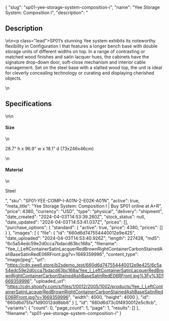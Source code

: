 {
  "slug": "sp01-yee-storage-system-composition-i",
  "name": "Yee Storage System: Composition I",
  "description": "<h2>Description</h2>\n<!-- split -->\n<p class=\"lead\">SP01’s stunning Yee system exhibits its noteworthy flexibility in Configuration I that features a longer bench base with double storage units of different widths on top. In a range of contrasting or matched wood finishes and satin lacquer hues, the cabinets have the signature drop-down door, soft-close mechanism and interior cable management. Set on the steel base with a slatted wood top, the unit is ideal for cleverly concealing technology or curating and displaying cherished objects.</p> \n<h2>Specifications</h2>\n<!-- split -->\n<h4>Size</h4>\n<p>28.7\" h x 96.9\" w x 18.1\" d (73x246x46cm)</p>\n<h4>Material</h4>\n<p>Steel</p>",
  "sku": "SP01-YEE-COMP-I-A01N-2-E02K-A01N",
  "active": true,
  "meta_title": "Yee Storage System: Composition I | Buy SP01 online at A+R",
  "price": 4380,
  "currency": "USD",
  "type": "physical",
  "delivery": "shipment",
  "date_created": "2024-04-03T14:53:39.260Z",
  "stock_status": null,
  "date_updated": "2024-04-03T14:53:41.037Z",
  "prices": [],
  "purchase_options": {
    "standard": {
      "active": true,
      "price": 4380,
      "prices": []
    }
  },
  "images": [
    {
      "file": {
        "id": "660d6d747554440012e9e425",
        "date_uploaded": "2024-04-03T14:53:40.926Z",
        "length": 227428,
        "md5": "6c5a54edc59e2d0cca7bdacd63bc168a",
        "filename": "Yee_I_LeftContainerSatinLacquerRedBrownRightContainerCarbonStainedAshBaseSatinRedE06RFront.jpg?v=1669359996",
        "content_type": "image/jpeg",
        "url": "https://cdn.swell.store/b2sdemo_test/660d6d747554440012e9e425/6c5a54edc59e2d0cca7bdacd63bc168a/Yee_I_LeftContainerSatinLacquerRedBrownRightContainerCarbonStainedAshBaseSatinRedE06RFront.jpg%3Fv%3D1669359996",
        "uploaded_url": "https://cdn.shopify.com/s/files/1/0012/2005/1002/products/Yee_I_LeftContainerSatinLacquerRedBrownRightContainerCarbonStainedAshBaseSatinRedE06RFront.jpg?v=1669359996",
        "width": 4000,
        "height": 4000
      },
      "id": "660d6d75fa71d90012dd8bb8"
    }
  ],
  "id": "660d6d73c0f4930012e5c9cb",
  "variants": {
    "count": 0,
    "page_count": 1,
    "page": 1,
    "results": []
  },
  "filename": "sp01-yee-storage-system-composition-i"
}
